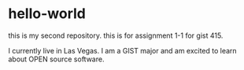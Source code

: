 # hello-world
this is my second repository. this is for assignment 1-1 for gist 415.

I currently live in Las Vegas.  I am a GIST major and am excited to learn about OPEN source
software.
